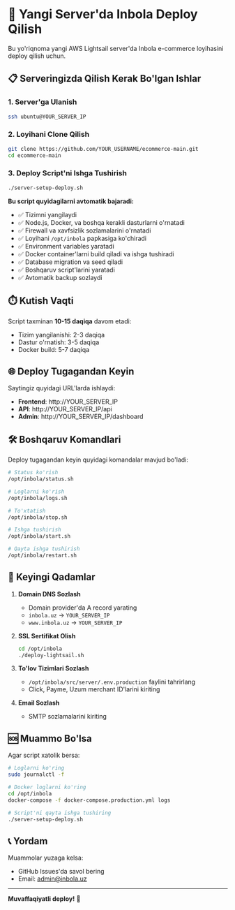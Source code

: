 # 🚀 Yangi Server'da Inbola Deploy Qilish

Bu yo'riqnoma yangi AWS Lightsail server'da Inbola e-commerce loyihasini deploy qilish uchun.

## 📋 Serveringizda Qilish Kerak Bo'lgan Ishlar

### 1. **Server'ga Ulanish**
```bash
ssh ubuntu@YOUR_SERVER_IP
```

### 2. **Loyihani Clone Qilish**
```bash
git clone https://github.com/YOUR_USERNAME/ecommerce-main.git
cd ecommerce-main
```

### 3. **Deploy Script'ni Ishga Tushirish**
```bash
./server-setup-deploy.sh
```

**Bu script quyidagilarni avtomatik bajaradi:**
- ✅ Tizimni yangilaydi
- ✅ Node.js, Docker, va boshqa kerakli dasturlarni o'rnatadi
- ✅ Firewall va xavfsizlik sozlamalarini o'rnatadi
- ✅ Loyihani `/opt/inbola` papkasiga ko'chiradi
- ✅ Environment variables yaratadi
- ✅ Docker container'larni build qiladi va ishga tushiradi
- ✅ Database migration va seed qiladi
- ✅ Boshqaruv script'larini yaratadi
- ✅ Avtomatik backup sozlaydi

## ⏱️ Kutish Vaqti

Script taxminan **10-15 daqiqa** davom etadi:
- Tizim yangilanishi: 2-3 daqiqa
- Dastur o'rnatish: 3-5 daqiqa
- Docker build: 5-7 daqiqa

## 🌐 Deploy Tugagandan Keyin

Saytingiz quyidagi URL'larda ishlaydi:
- **Frontend**: http://YOUR_SERVER_IP
- **API**: http://YOUR_SERVER_IP/api
- **Admin**: http://YOUR_SERVER_IP/dashboard

## 🛠️ Boshqaruv Komandlari

Deploy tugagandan keyin quyidagi komandalar mavjud bo'ladi:

```bash
# Status ko'rish
/opt/inbola/status.sh

# Loglarni ko'rish
/opt/inbola/logs.sh

# To'xtatish
/opt/inbola/stop.sh

# Ishga tushirish
/opt/inbola/start.sh

# Qayta ishga tushirish
/opt/inbola/restart.sh
```

## 🔑 Keyingi Qadamlar

1. **Domain DNS Sozlash**
   - Domain provider'da A record yarating
   - `inbola.uz` → `YOUR_SERVER_IP`
   - `www.inbola.uz` → `YOUR_SERVER_IP`

2. **SSL Sertifikat Olish**
   ```bash
   cd /opt/inbola
   ./deploy-lightsail.sh
   ```

3. **To'lov Tizimlari Sozlash**
   - `/opt/inbola/src/server/.env.production` faylini tahrirlang
   - Click, Payme, Uzum merchant ID'larini kiriting

4. **Email Sozlash**
   - SMTP sozlamalarini kiriting

## 🆘 Muammo Bo'lsa

Agar script xatolik bersa:

```bash
# Loglarni ko'ring
sudo journalctl -f

# Docker loglarni ko'ring
cd /opt/inbola
docker-compose -f docker-compose.production.yml logs

# Script'ni qayta ishga tushiring
./server-setup-deploy.sh
```

## 📞 Yordam

Muammolar yuzaga kelsa:
- GitHub Issues'da savol bering
- Email: admin@inbola.uz

---

**Muvaffaqiyatli deploy!** 🎉
